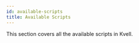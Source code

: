 ```yaml
---
id: available-scripts
title: Available Scripts
---
```


This section covers all the available scripts in Kvell.